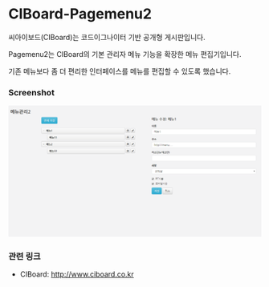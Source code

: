 # CIBoard-Pagemenu2

씨아이보드(CIBoard)는 코드이그나이터 기반 공개형 게시판입니다. 

Pagemenu2는 CIBoard의 기본 관리자 메뉴 기능을 확장한 메뉴 편집기입니다. 

기존 메뉴보다 좀 더 편리한 인터페이스를 메뉴를 편집할 수 있도록 했습니다. 


### Screenshot

<img src="./screenshot.png" width="" height=""></img> 

### 관련 링크 
* CIBoard: http://www.ciboard.co.kr


